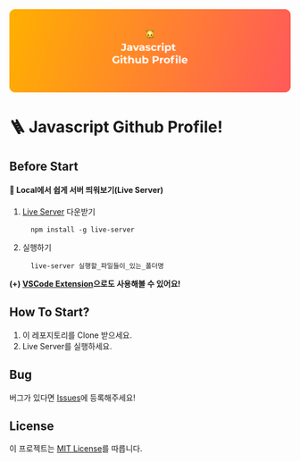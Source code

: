 <img src='./images/readme_preview.png'>

# 🪜 Javascript Github Profile!

## Before Start

#### 📌 Local에서 쉽게 서버 띄워보기(Live Server)

1. [Live Server](https://www.npmjs.com/package/live-server) 다운받기

   ```
     npm install -g live-server
   ```

2. 실행하기

   ```
     live-server 실행할_파일들이_있는_폴더명
   ```

<b>(+) [VSCode Extension](https://marketplace.visualstudio.com/items?itemName=ritwickdey.LiveServer)으로도 사용해볼 수 있어요!</b>

## How To Start?

1. 이 레포지토리를 Clone 받으세요.
2. Live Server를 실행하세요.

## Bug

버그가 있다면 [Issues](https://github.com/ddongule/js-github-profile/issues)에 등록해주세요!

## License

이 프로젝트는 [MIT License](https://github.com/ddongule/js-github-profile/blob/master/LICENSE)를 따릅니다.
